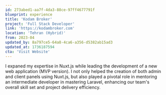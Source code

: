 ```yaml
---
id: 273abed1-aa7f-4da3-88ce-97ff4677791f
blueprint: experience
title: 'Kodam Broker'
project: 'Full Stack Developer'
link: 'https://kodambroker.com'
location: 'Tehran (Hybrid)'
from: 2023-04
updated_by: 8a797ce5-64a8-4ca6-a356-d5382ab15ad3
updated_at: 1736187594
cta: 'Visit Website'
---
```

I expaned my expertise in Nuxt.js while leading the development of a new web application (MVP version). I not only helped the creation of both admin and client panels using Nuxt.js, but also played a pivotal role in mentoring an intermediate developer in mastering Laravel, enhancing our team's overall skill set and project delivery efficiency.